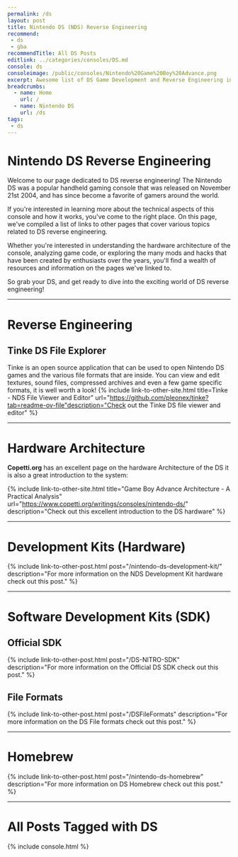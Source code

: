 ```yaml
---
permalink: /ds
layout: post
title: Nintendo DS (NDS) Reverse Engineering
recommend: 
 - ds
 - gba
recommendTitle: All DS Posts
editlink: ../categories/consoles/DS.md
console: ds
consoleimage: /public/consoles/Nintendo%20Game%20Boy%20Advance.png
excerpt: Awesome list of DS Game Development and Reverse Engineering information
breadcrumbs:
  - name: Home
    url: /
  - name: Nintendo DS
    url: /ds
tags:
 - ds
---
```


# Nintendo DS Reverse Engineering
Welcome to our page dedicated to DS reverse engineering! The Nintendo DS was a popular handheld gaming console that was released on November 21st 2004, and has since become a favorite of gamers around the world. 

If you're interested in learning more about the technical aspects of this console and how it works, you've come to the right place. On this page, we've compiled a list of links to other pages that cover various topics related to DS reverse engineering.

Whether you're interested in understanding the hardware architecture of the console, analyzing game code, or exploring the many mods and hacks that have been created by enthusiasts over the years, you'll find a wealth of resources and information on the pages we've linked to. 

So grab your DS, and get ready to dive into the exciting world of DS reverse engineering!

---
# Reverse Engineering

## Tinke DS File Explorer
Tinke is an open source application that can be used to open Nintendo DS games and the various file formats that are inside. You can view and edit textures, sound files, compressed archives and even a few game specific formats, it is well worth a look!
{% include link-to-other-site.html title=Tinke - NDS File Viewer and Editor" url="https://github.com/pleonex/tinke?tab=readme-ov-file"description="Check out the Tinke DS file viewer and editor" %}



---
# Hardware Architecture
**Copetti.org** has an excellent page on the hardware Architecture of the DS it is also a great introduction to the system:

{% include link-to-other-site.html title="Game Boy Advance Architecture - A Practical Analysis" url="https://www.copetti.org/writings/consoles/nintendo-ds/" description="Check out this excellent introduction to the DS hardware" %}

---
# Development Kits (Hardware)
{% include link-to-other-post.html post="/nintendo-ds-development-kit/" description="For more information on the NDS Development Kit hardware check out this post." %}

---
# Software Development Kits (SDK)

## Official SDK
{% include link-to-other-post.html post="/DS-NITRO-SDK" description="For more information on the Official DS SDK check out this post." %}

## File Formats
{% include link-to-other-post.html post="/DSFileFormats" description="For more information on the DS File formats check out this post." %}

---

# Homebrew
{% include link-to-other-post.html post="/nintendo-ds-homebrew" description="For more information on DS Homebrew check out this post." %}


---

# All Posts Tagged with DS

<div>

{% include console.html %}

</div>

